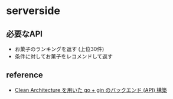 # serverside

## 必要なAPI

- お菓子のランキングを返す (上位30件)
- 条件に対してお菓子をレコメンドして返す


## reference
- [Clean Architecture を用いた go + gin のバックエンド (API) 構築](http://psychedelicnekopunch.com/archives/1308)
